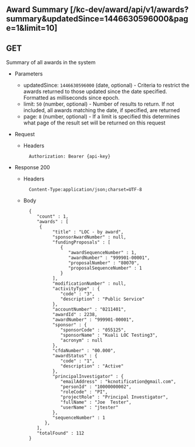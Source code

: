 ## Award Summary [/kc-dev/award/api/v1/awards?summary&updatedSince=1446630596000&page=1&limit=10]

## GET

Summary of all awards in the system

+ Parameters
	+ updatedSince: `1446630596000` (date, optional) - Criteria to restrict the awards returned to those updated since the date specified. Formatted as milliseconds since epoch.
	+ limit: `50` (number, optional) - Number of results to return. If not included, all awards matching the date, if specified, are returned
	+ page: `8` (number, optional) - If a limit is specified this determines what page of the result set will be returned on this request

+ Request
    + Headers

            Authorization: Bearer {api-key}

+ Response 200
    + Headers

            Content-Type:application/json;charset=UTF-8

    + Body

			{
			   "count" : 1,
			   "awards" : [
			   	{
			         "title" : "LOC - by award",
			         "sponsorAwardNumber" : null,
			         "fundingProposals" : [
			            {
			               "awardSequenceNumber" : 1,
			               "awardNumber" : "999901-00001",
			               "proposalNumber" : "80070",
			               "proposalSequenceNumber" : 1
			            }
			         ],
			         "modificationNumber" : null,
			         "activityType" : {
			            "code" : "3",
			            "description" : "Public Service"
			         },
			         "accountNumber" : "0211401",
			         "awardId" : 2238,
			         "awardNumber" : "999901-00001",
			         "sponsor" : {
			            "sponsorCode" : "055125",
			            "sponsorName" : "Kuali LOC Testing3",
			            "acronym" : null
			         },
			         "cfdaNumber" : "00.000",
			         "awardStatus" : {
			            "code" : "1",
			            "description" : "Active"
			         },
			         "principalInvestigator" : {
			            "emailAddress" : "kcnotification@gmail.com",
			            "personId" : "10000000002",
			            "roleCode" : "PI",
			            "projectRole" : "Principal Investigator",
			            "fullName" : "Joe  Tester",
			            "userName" : "jtester"
			         },
			         "sequenceNumber" : 1
			      },
			   ],
			   "totalFound" : 112
			}

